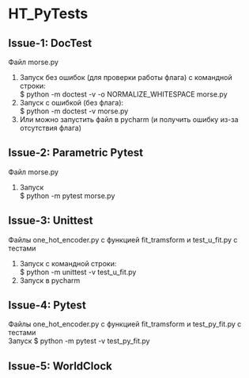 # HT_PyTests
## Issue-1: DocTest
Файл morse.py
1. Запуск без ошибок (для проверки работы флага) с командной строки: </br>
$ python -m doctest -v -o NORMALIZE_WHITESPACE morse.py
2. Запуск с ошибкой (без флага): </br>
$ python -m doctest -v morse.py
3. Или можно запустить файл в pycharm (и получить ошибку из-за отсутствия флага)

## Issue-2: Parametric Pytest
Файл morse.py
1. Запуск </br>
$ python -m pytest morse.py

## Issue-3: Unittest
Файлы one_hot_encoder.py с функцией fit_tramsform и test_u_fit.py с тестами
1. Запуск с командной строки: </br>
$ python -m unittest -v test_u_fit.py
2. Запуск в pycharm

## Issue-4: Pytest
Файлы one_hot_encoder.py с функцией fit_tramsform и test_py_fit.py с тестами </br>
Запуск $ python -m pytest -v test_py_fit.py

## Issue-5: WorldClock
